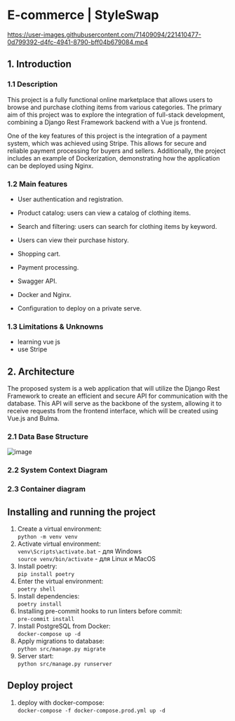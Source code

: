 # E-commerce | StyleSwap


https://user-images.githubusercontent.com/71409094/221410477-0d799392-d4fc-4941-8790-bff04b679084.mp4



## 1. Introduction

### 1.1 Description
This project is a fully functional online marketplace that allows users to browse and purchase clothing items from various categories. The primary aim of this project was to explore the integration of full-stack development, combining a Django Rest Framework backend with a Vue js frontend.

One of the key features of this project is the integration of a payment system, which was achieved using Stripe. This allows for secure and reliable payment processing for buyers and sellers. Additionally, the project includes an example of Dockerization, demonstrating how the application can be deployed using Nginx.

### 1.2 Main features

* User authentication and registration.

* Product catalog: users can view a catalog of clothing items.

* Search and filtering: users can search for clothing items by keyword.

* Users can view their purchase history. 

* Shopping cart.

* Payment processing.

* Swagger API.

* Docker and Nginx.

* Configuration to deploy on a private serve.

### 1.3 Limitations & Unknowns
* learning vue js
* use Stripe

## 2. Architecture 
The proposed system is a web application that will utilize the Django Rest Framework to create an efficient and secure API for communication with the database. This API will serve as the backbone of the system, allowing it to receive requests from the frontend interface, which will be created using Vue.js and Bulma.
### 2.1 Data Base Structure
![image](https://user-images.githubusercontent.com/71409094/221420994-7e26b209-c29b-481f-ad34-de15113fd19c.png)

### 2.2 System Context Diagram
### 2.3 Container diagram
## Installing and running the project
1. Create a virtual environment:\
```python -m venv venv```
2. Activate virtual environment:\
```venv\Scripts\activate.bat``` - для Windows \
```source venv/bin/activate``` - для Linux и MacOS
3. Install poetry:\
```pip install poetry  ```
4. Enter the virtual environment:\
   ``` poetry shell  ```
5. Install dependencies:\
   ``` poetry install  ```
6. Installing pre-commit hooks to run linters before commit:\
```pre-commit install```
7. Install PostgreSQL from Docker:\
   ```docker-compose up -d```
8. Apply migrations to database:\
```python src/manage.py migrate```
9. Server start:\
```python src/manage.py runserver```

## Deploy project

1. deploy with docker-compose:\
   ```docker-compose -f docker-compose.prod.yml up -d  ```

